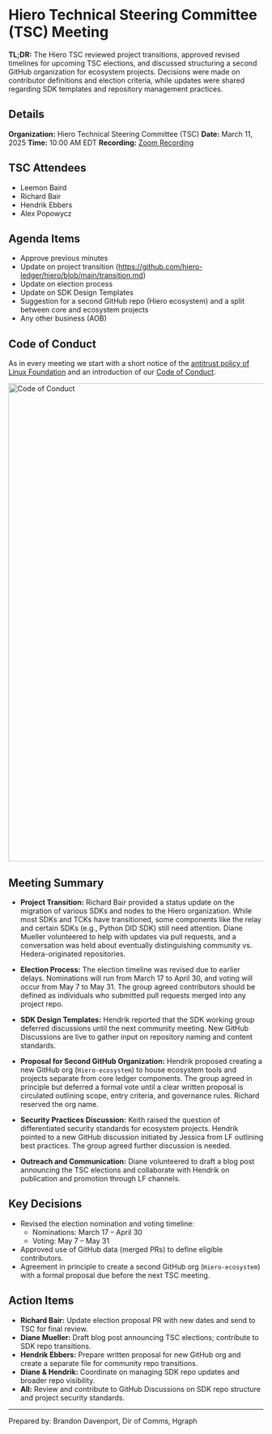 # Hiero Technical Steering Committee (TSC) Meeting

**TL;DR:** The Hiero TSC reviewed project transitions, approved revised timelines for upcoming TSC elections, and discussed structuring a second GitHub organization for ecosystem projects. Decisions were made on contributor definitions and election criteria, while updates were shared regarding SDK templates and repository management practices.

## Details

**Organization:** Hiero Technical Steering Committee (TSC)
**Date:** March 11, 2025
**Time:** 10:00 AM EDT
**Recording:** [Zoom Recording](https://zoom.us/rec/share/KE4e-glF6l0JnSXYNxKhEXQy8gub6pkPmSZJgT1MxoOSY6wv_lkyPsl745wIWEWi.2KA4ls1TkJ6MHhco)

## TSC Attendees

- Leemon Baird
- Richard Bair
- Hendrik Ebbers
- Alex Popowycz

## Agenda Items

- Approve previous minutes
- Update on project transition (https://github.com/hiero-ledger/hiero/blob/main/transition.md)
- Update on election process
- Update on SDK Design Templates
- Suggestion for a second GitHub repo (Hiero ecosystem) and a split between core and ecosystem projects
- Any other business (AOB)

## Code of Conduct

As in every meeting we start with a short notice of the [antitrust policy of Linux Foundation](https://www.linuxfoundation.org/legal/antitrust-policy)
and an introduction of our [Code of Conduct](https://www.lfdecentralizedtrust.org/code-of-conduct).

<img width="945" alt="Code of Conduct" src="https://github.com/user-attachments/assets/3a187bc9-65ae-461e-bb46-7ce0db8e32cf">

## Meeting Summary

- **Project Transition:** Richard Bair provided a status update on the migration of various SDKs and nodes to the Hiero organization. While most SDKs and TCKs have transitioned, some components like the relay and certain SDKs (e.g., Python DID SDK) still need attention. Diane Mueller volunteered to help with updates via pull requests, and a conversation was held about eventually distinguishing community vs. Hedera-originated repositories.

- **Election Process:** The election timeline was revised due to earlier delays. Nominations will run from March 17 to April 30, and voting will occur from May 7 to May 31. The group agreed contributors should be defined as individuals who submitted pull requests merged into any project repo.

- **SDK Design Templates:** Hendrik reported that the SDK working group deferred discussions until the next community meeting. New GitHub Discussions are live to gather input on repository naming and content standards.

- **Proposal for Second GitHub Organization:** Hendrik proposed creating a new GitHub org (`Hiero-ecosystem`) to house ecosystem tools and projects separate from core ledger components. The group agreed in principle but deferred a formal vote until a clear written proposal is circulated outlining scope, entry criteria, and governance rules. Richard reserved the org name.

- **Security Practices Discussion:** Keith raised the question of differentiated security standards for ecosystem projects. Hendrik pointed to a new GitHub discussion initiated by Jessica from LF outlining best practices. The group agreed further discussion is needed.

- **Outreach and Communication:** Diane volunteered to draft a blog post announcing the TSC elections and collaborate with Hendrik on publication and promotion through LF channels.

## Key Decisions

- Revised the election nomination and voting timeline:
  - Nominations: March 17 – April 30
  - Voting: May 7 – May 31
- Approved use of GitHub data (merged PRs) to define eligible contributors.
- Agreement in principle to create a second GitHub org (`Hiero-ecosystem`) with a formal proposal due before the next TSC meeting.

## Action Items

- **Richard Bair:** Update election proposal PR with new dates and send to TSC for final review.
- **Diane Mueller:** Draft blog post announcing TSC elections; contribute to SDK repo transitions.
- **Hendrik Ebbers:** Prepare written proposal for new GitHub org and create a separate file for community repo transitions.
- **Diane & Hendrik:** Coordinate on managing SDK repo updates and broader repo visibility.
- **All:** Review and contribute to GitHub Discussions on SDK repo structure and project security standards.

---

Prepared by: Brandon Davenport, Dir of Comms, Hgraph
